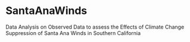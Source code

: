 # SantaAnaWinds
Data Analysis on Observed Data to assess the Effects of Climate Change Suppression of Santa Ana Winds in Southern California 

